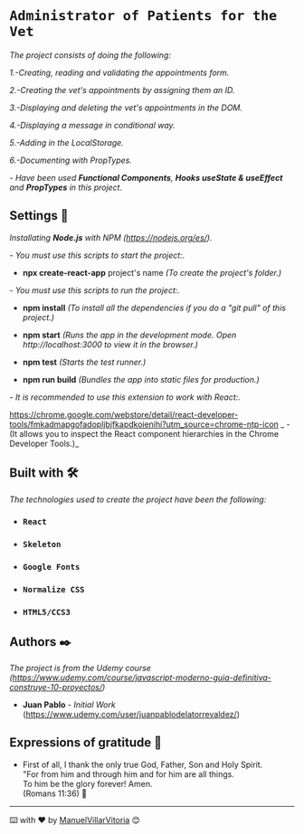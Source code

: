 # `Administrator of Patients for the Vet`

_The project consists of doing the following:_

_1.-Creating, reading and validating the appointments form._

_2.-Creating the vet's appointments by assigning them an ID._

_3.-Displaying and deleting the vet's appointments in the DOM._

_4.-Displaying a message in conditional way._

_5.-Adding in the LocalStorage._

_6.-Documenting with PropTypes._


_- Have been used **Functional Components**, **Hooks useState & useEffect** and **PropTypes** in this project._


## Settings 🔧

_Installating **Node.js** with NPM (https://nodejs.org/es/)._ 


_- You must use this scripts to start the project:._

* **npx create-react-app** project's name  _(To create the project's folder.)_ 


_- You must use this scripts to run the project:._

* **npm install**  _(To install all the dependencies if you do a "git pull" of this project.)_

* **npm start**  _(Runs the app in the development mode. Open http://localhost:3000 to view it in the browser.)_ <br />

* **npm test**  _(Starts the test runner.)_ <br />

* **npm run build**  _(Bundles the app into static files for production.)_ <br />


_- It is recommended to use this extension to work with React:._

https://chrome.google.com/webstore/detail/react-developer-tools/fmkadmapgofadopljbjfkapdkoienihi?utm_source=chrome-ntp-icon _ - (It allows you to inspect the React component hierarchies in the Chrome Developer Tools.)_


## Built with 🛠️

_The technologies used to create the project have been the following:_

* ### `React`
* ### `Skeleton`
* ### `Google Fonts`
* ### `Normalize CSS`
* ### `HTML5/CCS3`

## Authors ✒️

_The project is from the Udemy course (https://www.udemy.com/course/javascript-moderno-guia-definitiva-construye-10-proyectos/)_

* **Juan Pablo** - *Initial Work* (https://www.udemy.com/user/juanpablodelatorrevaldez/)


## Expressions of gratitude 🎁

* First of all, I thank the only true God, Father, Son and Holy Spirit. <br />
"For from him and through him and for him are all things. <br />
To him be the glory forever! Amen. <br />
(Romans 11:36) 📢

---
⌨️ with ❤️ by [ManuelVillarVitoria](https://github.com/ManuelVillarVitoria) 😊

